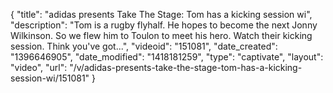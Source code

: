 {
    "title": "adidas presents Take The Stage: Tom has a kicking session wi",
    "description": "Tom is a rugby flyhalf. He hopes to become the next Jonny Wilkinson. So we flew him to Toulon to meet his hero. Watch their kicking session. Think you've got...",
    "videoid": "151081",
    "date_created": "1396646905",
    "date_modified": "1418181259",
    "type": "captivate",
    "layout": "video",
    "url": "\/v\/adidas-presents-take-the-stage-tom-has-a-kicking-session-wi\/151081"
}